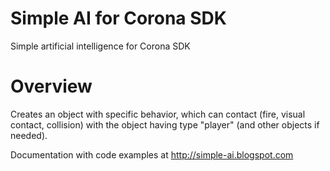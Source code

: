 # Simple AI for Corona SDK
Simple artificial intelligence for Corona SDK

# Overview
Creates an object with specific behavior, which can contact (fire, visual contact, collision) with the object having type "player" (and other objects if needed).

Documentation with code examples at http://simple-ai.blogspot.com
